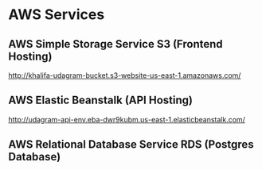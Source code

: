 # AWS Services

## AWS Simple Storage Service S3 (Frontend Hosting)
http://khalifa-udagram-bucket.s3-website-us-east-1.amazonaws.com/
## AWS Elastic Beanstalk (API Hosting)
http://udagram-api-env.eba-dwr9kubm.us-east-1.elasticbeanstalk.com/


## AWS Relational Database Service RDS (Postgres Database)
